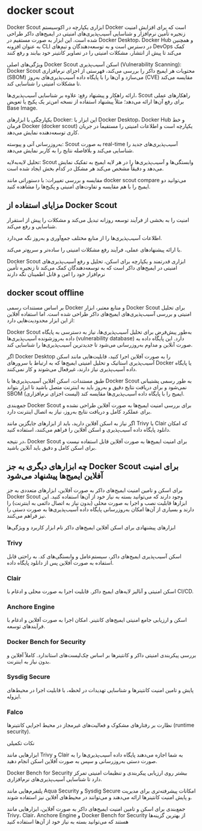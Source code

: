# docker scout

Docker Scout ابزاری یکپارچه در اکوسیستم Docker است که برای افزایش امنیت زنجیره تأمین نرم‌افزار و شناسایی آسیب‌پذیری‌های امنیتی در ایمیج‌های داکر طراحی شده است. این ابزار به صورت مستقیم در Docker Desktop، Docker Hub و همچنین به عنوان افزونه CLI در دسترس است و به توسعه‌دهندگان و تیم‌های DevOps کمک می‌کند تا پیش از انتشار، مشکلات امنیتی را در تصاویر کانتینر خود بیابند و رفع کنند


ویژگی‌های اصلی Docker Scout
اسکن آسیب‌پذیری (Vulnerability Scanning):
Docker Scout محتویات هر ایمیج داکر را بررسی می‌کند، فهرستی از اجزای نرم‌افزاری (SBOM) می‌سازد و آن‌ها را با پایگاه داده آسیب‌پذیری‌های به‌روز (CVE) مقایسه می‌کند تا مشکلات امنیتی را شناسایی کند.

ارائه راهکار و پیشنهاد رفع:
علاوه بر شناسایی آسیب‌پذیری‌ها، Scout راهکارهای عملی برای رفع آن‌ها ارائه می‌دهد؛ مثلاً پیشنهاد استفاده از نسخه امن‌تر یک پکیج یا تعویض Base Image.

یکپارچگی با ابزارهای Docker:
این ابزار با Docker Desktop، Docker Hub و خط فرمان Docker (docker scout) یکپارچه است و اطلاعات امنیتی را مستقیماً در جریان کاری توسعه‌دهنده نمایش می‌دهد.

به‌روزرسانی آنی و پیوسته:
Scout به صورت real-time آسیب‌پذیری‌های جدید را شناسایی می‌کند و بلافاصله نتایج را به کاربر نمایش می‌دهد.

تحلیل لایه‌به‌لایه:
Scout وابستگی‌ها و آسیب‌پذیری‌ها را در هر لایه ایمیج به تفکیک نمایش می‌دهد و دقیقاً مشخص می‌کند هر مشکل در کدام بخش ایجاد شده است.

مقایسه و بررسی تغییرات:
با دستوراتی مانند docker scout compare می‌توانید دو ایمیج را با هم مقایسه و تفاوت‌های امنیتی و پکیج‌ها را مشاهده کنید.



## مزایای استفاده از Docker Scout

امنیت را به بخشی از فرآیند توسعه روزانه تبدیل می‌کند و مشکلات را پیش از استقرار شناسایی و رفع می‌کند.

اطلاعات آسیب‌پذیری‌ها را از منابع مختلف جمع‌آوری و به‌روز نگه می‌دارد.

با ارائه پیشنهادهای عملی، فرآیند رفع مشکلات امنیتی را ساده‌تر و سریع‌تر می‌کند.

Docker Scout ابزاری قدرتمند و یکپارچه برای اسکن، تحلیل و رفع آسیب‌پذیری‌های امنیتی در ایمیج‌های داکر است که به توسعه‌دهندگان کمک می‌کند تا زنجیره تأمین نرم‌افزار خود را امن و قابل اطمینان نگه دارند


## docker scout offline

بر اساس مستندات رسمی Docker و منابع معتبر، ابزار Docker Scout برای تحلیل امنیتی و بررسی آسیب‌پذیری‌های ایمیج‌های داکر طراحی شده است. اما استفاده آفلاین از این ابزار محدودیت‌هایی دارد:

Docker Scout به‌طور پیش‌فرض برای تحلیل آسیب‌پذیری‌ها، نیاز به دسترسی به پایگاه داده به‌روزشونده آسیب‌پذیری‌ها (vulnerability database) دارد. این پایگاه داده به صورت آنلاین و مداوم به‌روزرسانی می‌شود تا جدیدترین آسیب‌پذیری‌ها را شناسایی کند.

اگر Docker Desktop را به صورت آفلاین اجرا کنید، قابلیت‌هایی مانند اسکن آسیب‌پذیری استاتیک و تحلیل امنیتی ایمیج‌ها که به ارتباط با سرورهای Docker یا پایگاه داده آسیب‌پذیری نیاز دارند، غیرفعال می‌شوند و کار نمی‌کنند.

طبق مستندات، اسکن آفلاین آسیب‌پذیری‌ها با Docker Scout به طور رسمی پشتیبانی نمی‌شود و برای دریافت نتایج دقیق و به‌روز باید به اینترنت متصل باشید تا ابزار بتواند SBOM (لیست اجزای نرم‌افزاری) ایمیج را با پایگاه داده آسیب‌پذیری‌ها مقایسه کند.

جمع‌بندی
Docker Scout برای بررسی امنیت ایمیج‌ها به صورت آفلاین طراحی نشده و برای عملکرد کامل و دریافت نتایج به‌روز، نیاز به اتصال اینترنت دارد.

اگر نیاز به اسکن آفلاین دارید، باید از ابزارهای جایگزین مانند Trivy یا Clair که امکان دانلود پایگاه داده آسیب‌پذیری و اسکن آفلاین را فراهم می‌کنند، استفاده کنید.

در نتیجه، Docker Scout برای امنیت ایمیج‌ها به صورت آفلاین قابل استفاده نیست و برای اسکن کامل و دقیق باید آنلاین باشید.




## چه ابزارهای دیگری به جز Docker Scout برای امنیت آفلاین ایمیج‌ها پیشنهاد می‌شود

برای اسکن و تامین امنیت ایمیج‌های داکر به صورت آفلاین، ابزارهای متعددی به جز Docker Scout وجود دارند که می‌توانید بسته به نیاز خود از آن‌ها استفاده کنید. این ابزارها قابلیت نصب و اجرا به صورت محلی (بدون نیاز به اتصال دائمی به اینترنت) را دارند و بسیاری از آن‌ها امکان به‌روزرسانی پایگاه داده آسیب‌پذیری‌ها به صورت دستی را نیز فراهم می‌کنند.

ابزارهای پیشنهادی برای اسکن آفلاین ایمیج‌های داکر
نام ابزار	کاربرد و ویژگی‌ها
### Trivy
اسکن آسیب‌پذیری ایمیج‌های داکر، سیستم‌عامل و وابستگی‌های کد. به راحتی قابل استفاده به صورت آفلاین پس از دانلود پایگاه داده.

### Clair
اسکن امنیتی و آنالیز لایه‌های ایمیج داکر. قابلیت اجرا به صورت محلی و ادغام با CI/CD.

### Anchore Engine
اسکن و ارزیابی جامع امنیتی ایمیج‌های کانتینر. امکان اجرا به صورت آفلاین و ادغام با فرآیندهای توسعه.

### Docker Bench for Security
بررسی پیکربندی امنیتی داکر و کانتینرها بر اساس چک‌لیست‌های استاندارد. کاملاً آفلاین و بدون نیاز به اینترنت.

### Sysdig Secure	
پایش و تامین امنیت کانتینرها و شناسایی تهدیدات در لحظه، با قابلیت اجرا در محیط‌های ایزوله.

### Falco
نظارت بر رفتارهای مشکوک و فعالیت‌های غیرمجاز در محیط اجرایی کانتینرها (runtime security).


نکات تکمیلی

ابزارهایی مانند Trivy و Clair به شما اجازه می‌دهند پایگاه داده آسیب‌پذیری‌ها را به صورت دستی به‌روزرسانی و سپس به صورت آفلاین اسکن انجام دهید.

Docker Bench for Security بیشتر روی ارزیابی پیکربندی و تنظیمات امنیتی تمرکز دارد تا شناسایی آسیب‌پذیری‌های نرم‌افزاری.

پلتفرم‌هایی مانند Aqua Security و Sysdig Secure امکانات پیشرفته‌تری برای مدیریت و پایش امنیت کانتینرها ارائه می‌دهند و می‌توانند در محیط‌های آفلاین نیز استفاده شوند.

جمع‌بندی
برای اسکن و تامین امنیت ایمیج‌های داکر به صورت آفلاین، ابزارهایی مانند Trivy، Clair، Anchore Engine و Docker Bench for Security از بهترین گزینه‌ها هستند که می‌توانید بسته به نیاز خود از آن‌ها استفاده کنید
